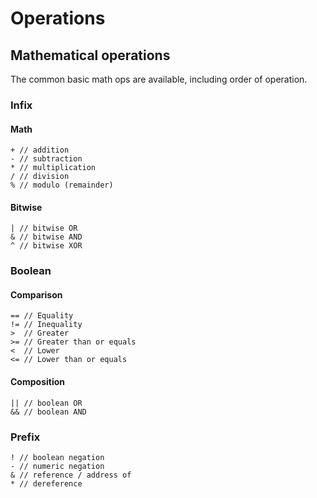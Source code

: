 # Operations

## Mathematical operations

The common basic math ops are available, including order of operation.

### Infix

#### Math

```aat
+ // addition
- // subtraction
* // multiplication
/ // division
% // modulo (remainder)
```

#### Bitwise

```aat
| // bitwise OR
& // bitwise AND
^ // bitwise XOR
```

### Boolean

#### Comparison

```aat
== // Equality
!= // Inequality
>  // Greater
>= // Greater than or equals
<  // Lower
<= // Lower than or equals
```

#### Composition

```aat
|| // boolean OR
&& // boolean AND
```

### Prefix

```aat
! // boolean negation
- // numeric negation
& // reference / address of
* // dereference
```

